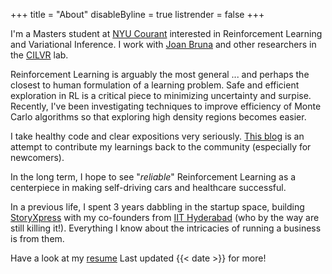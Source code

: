 +++
title = "About"
disableByline = true
listrender = false
+++

I'm a Masters student at [NYU Courant](https://cs.nyu.edu) interested in 
Reinforcement Learning and Variational Inference. I work with 
[Joan Bruna](https://cims.nyu.edu/~bruna/) and other researchers in the 
[CILVR](https://wp.nyu.edu/cilvr/) lab.

Reinforcement Learning is arguably the most general <d-footnote>... and perhaps 
the closest to human</d-footnote> formulation of a learning problem. Safe and 
efficient exploration in RL is a critical piece to minimizing uncertainty and 
surpise. Recently, I've been investigating techniques to improve efficiency of 
Monte Carlo algorithms so that exploring high density regions becomes easier.

I take healthy code and clear expositions very seriously. [This blog](/) is an
attempt to contribute my learnings back to the community (especially for newcomers).

In the long term, I hope to see "*reliable*" Reinforcement Learning as a
centerpiece in making self-driving cars and healthcare successful.

In a previous life, I spent 3 years dabbling in the startup space, 
building [StoryXpress](https://storyxpress.co/) with my
co-founders from [IIT Hyderabad](https://www.iith.ac.in/)
(who by the way are still killing it!). Everything I know about the
intricacies of running a business is from them.

Have a look at my [resume](/files/resume.pdf)
<d-footnote>Last updated {{< date >}}</d-footnote> for more!
